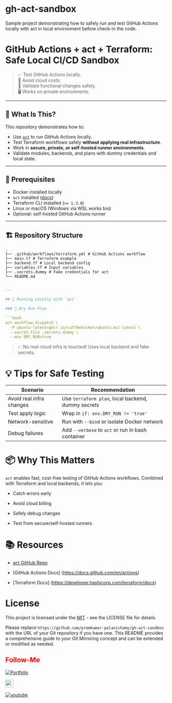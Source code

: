 # gh-act-sandbox
Sample project demonstrating how to safely run and test GitHub Actions locally with act in local environment before check-in the code.


# GitHub Actions + act + Terraform: Safe Local CI/CD Sandbox

> ✅ Test GitHub Actions locally.  
> 🔐 Avoid cloud costs.  
> 🧪 Validate functional changes safely.  
> 🖥️ Works on private environments.

---

## 🧩 What Is This?

This repository demonstrates how to:
- Use [`act`](https://github.com/nektos/act) to run GitHub Actions locally.
- Test Terraform workflows safely **without applying real infrastructure**.
- Work in **secure, private, or self-hosted runner environments**.
- Validate modules, backends, and plans with dummy credentials and local state.

---

## 🔧 Prerequisites

- Docker installed locally
- `act` installed ([docs](https://github.com/nektos/act#installation))
- Terraform CLI installed (`>= 1.3.0`)
- Linux or macOS (Windows via WSL works too)
- Optional: self-hosted GitHub Actions runner

---

## 🏗️ Repository Structure

```
.
├── .github/workflows/terraform.yml # GitHub Actions workflow
├── main.tf # Terraform example
├── backend.tf # Local backend config
├── variables.tf # Input variables
├── .secrets.dummy # Fake credentials for act
└── README.md
```

```yaml

---

## 🚀 Running Locally with `act`

### 🧪 Dry Run Plan

```bash
act workflow_dispatch \
  -P ubuntu-latest=ghcr.io/catthehacker/ubuntu:act-latest \
  --secret-file .secrets.dummy \
  --env DRY_RUN=true
```

> ✅ No real cloud infra is touched! Uses local backend and fake secrets.


# 💡 Tips for Safe Testing

| Scenario                | Recommendation                                      |
|-------------------------|-----------------------------------------------------|
| Avoid real infra changes| Use `terraform plan`, local backend, dummy secrets  |
| Test apply logic        | Wrap in `if: env.DRY_RUN != 'true'`                 |
| Network-sensitive       | Run with `--bind` or isolate Docker network         |
| Debug failures          | Add `--verbose` to `act` or run in bash container     |

# 📦 Why This Matters
`act` enables fast, cost-free testing of GitHub Actions workflows. Combined with Terraform and local backends, it lets you:

- Catch errors early

- Avoid cloud billing

- Safely debug changes

- Test from secure/self-hosted runners
# 📚 Resources
- [act GitHub Repo](https://github.com/nektos/act)

- [GitHub Actions Docs] (https://docs.github.com/en/actions)

- [Terraform Docs] (https://developer.hashicorp.com/terraform/docs)

# License

This project is licensed under the [MIT](https://opensource.org/license/MIT) - see the LICENSE file for details.

Please replace `https://github.com/premkumar-palanichamy/gh-act-sandbox` with the URL of your Git repository if you have one. This README provides a comprehensive guide to your Git Mirroring concept and can be extended or modified as needed.

## <font color = "red"> Follow-Me </font>

[![Portfolio](https://img.shields.io/badge/GitHub-100000?style=for-the-badge&logo=github&logoColor=white)](https://github.com/premkumar-palanichamy)

<p align="left">
<a href="https://linkedin.com/in/premkumarpalanichamy" target="blank"><img align="center" src="https://raw.githubusercontent.com/rahuldkjain/github-profile-readme-generator/master/src/images/icons/Social/linked-in-alt.svg" alt="premkumarpalanichamy" height="25" width="25" /></a>
</p>

[![youtube](https://img.shields.io/badge/YouTube-FF0000?style=for-the-badge&logo=youtube&logoColor=white)](https://www.youtube.com/channel/UCJKEn6HeAxRNirDMBwFfi3w)